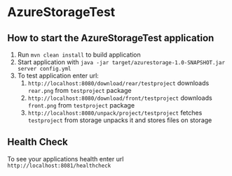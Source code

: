 # AzureStorageTest

How to start the AzureStorageTest application
---

1. Run `mvn clean install` to build application
1. Start application with `java -jar target/azurestorage-1.0-SNAPSHOT.jar server config.yml`
1. To test application enter url:
    1. `http://localhost:8080/download/rear/testproject` downloads `rear.png` from `testproject` package
    1. `http://localhost:8080/download/front/testproject` downloads `front.png` from `testproject` package
    1. `http://localhost:8080/unpack/project/testproject` fetches `testproject` from storage unpacks it and stores files on storage


Health Check
---

To see your applications health enter url `http://localhost:8081/healthcheck`

